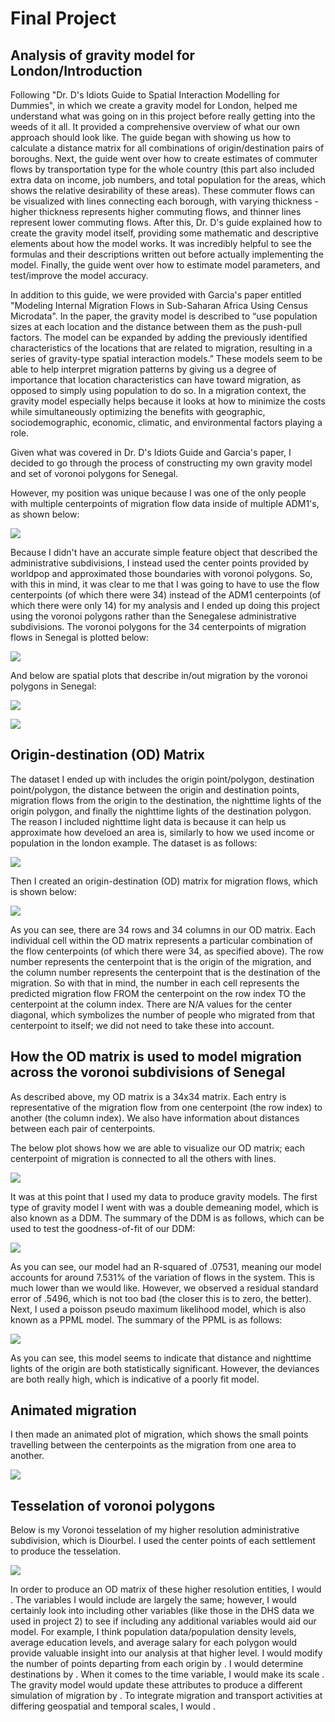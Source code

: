 # Final Project

## Analysis of gravity model for London/Introduction

Following "Dr. D's Idiots Guide to Spatial Interaction Modelling for Dummies", in which we create a gravity model for London, helped me understand what was going on in this project before really getting into the weeds of it all. It provided a comprehensive overview of what our own approach should look like. The guide began with showing us how to calculate a distance matrix for all combinations of origin/destination pairs of boroughs. Next, the guide went over how to create estimates of commuter flows by transportation type for the whole country (this part also included extra data on income, job numbers, and total population for the areas, which shows the relative desirability of these areas). These commuter flows can be visualized with lines connecting each borough, with varying thickness - higher thickness represents higher commuting flows, and thinner lines represent lower commuting flows. After this, Dr. D's guide explained how to create the gravity model itself, providing some mathematic and descriptive elements about how the model works. It was incredibly helpful to see the formulas and their descriptions written out before actually implementing the model. Finally, the guide went over how to estimate model parameters, and test/improve the model accuracy.

In addition to this guide, we were provided with Garcia's paper entitled "Modeling Internal Migration Flows in Sub-Saharan Africa Using Census Microdata". In the paper, the gravity model is described to “use population sizes at each location and the distance between them as the push-pull factors. The model can be expanded by adding the previously identified characteristics of the locations that are related to migration, resulting in a series of gravity-type spatial interaction models.” These models seem to be able to help interpret migration patterns by giving us a degree of importance that location characteristics can have toward migration, as opposed to simply using population to do so. In a migration context, the gravity model especially helps because it looks at how to minimize the costs while simultaneously optimizing the benefits with geographic, sociodemographic, economic, climatic, and environmental factors playing a role. 

Given what was covered in Dr. D's Idiots Guide and Garcia's paper, I decided to go through the process of constructing my own gravity model and set of voronoi polygons for Senegal. 

However, my position was unique because I was one of the only people with multiple centerpoints of migration flow data inside of multiple ADM1's, as shown below:

![](sen_cpts_adm1.png)

Because I didn't have an accurate simple feature object that described the administrative subdivisions, I instead used the center points provided by worldpop and approximated those boundaries with voronoi polygons. So, with this in mind, it was clear to me that I was going to have to use the flow centerpoints (of which there were 34) instead of the ADM1 centerpoints (of which there were only 14) for my analysis and I ended up doing  this project using the voronoi polygons rather than the Senegalese administrative subdivisions. The voronoi polygons for the 34 centerpoints of migration flows in Senegal is plotted below:

![](sen_voronoi.png)

And below are spatial plots that describe in/out migration by the voronoi polygons in Senegal:

![](inmigration_sen.png)

![](outmigration_sen.png)

## Origin-destination (OD) Matrix

The dataset I ended up with includes the origin point/polygon, destination point/polygon, the distance between the origin and destination points, migration flows from the origin to the destination, the nighttime lights of the origin polygon, and finally the nighttime lights of the destination polygon. The reason I included nighttime light data is because it can help us approximate how develoed an area is, similarly to how we used income or population in the london example. The dataset is as follows:

![](od_ntl.png)

Then I created an origin-destination (OD) matrix for migration flows, which is shown below:

![](ODMatrix.png)

As you can see, there are 34 rows and 34 columns in our OD matrix. Each individual cell within the OD matrix represents a particular combination of the flow centerpoints (of which there were 34, as specified above). The row number represents the centerpoint that is the origin of the migration, and the column number represents the centerpoint that is the destination of the migration. So with that in mind, the number in each cell represents the predicted migration flow FROM the centerpoint on the row index TO the centerpoint at the column index. There are N/A values for the center diagonal, which symbolizes the number of people who migrated from that centerpoint to itself; we did not need to take these into account.

## How the OD matrix is used to model migration across the voronoi subdivisions of Senegal

As described above, my OD matrix is a 34x34 matrix. Each entry is representative of the migration flow from one centerpoint (the row index) to another (the column index). We also have information about distances between each pair of centerpoints.

The below plot shows how we are able to visualize our OD matrix; each centerpoint of migration is connected to all the others with lines.

![](lines_btwn_cpts.png)

It was at this point that I used my data to produce gravity models. The first type of gravity model I went with was a double demeaning model, which is also known as a DDM. The summary of the DDM is as follows, which can be used to test the goodness-of-fit of our DDM:

![](grav_ddm.png)

As you can see, our model had an R-squared of .07531, meaning our model accounts for around 7.531% of the variation of flows in the system. This is much lower than we would like. However, we observed a residual standard error of .5496, which is not too bad (the closer this is to zero, the better). Next, I used a poisson pseudo maximum likelihood model, which is also known as a PPML model. The summary of the PPML is as follows:

![](grav_ppml.png)

As you can see, this model seems to indicate that distance and nighttime lights of the origin are both statistically significant. However, the deviances are both really high, which is indicative of a poorly fit model.

## Animated migration

I then made an animated plot of migration, which shows the small points travelling between the centerpoints as the migration from one area to another.

![](output_mig.gif)

## Tesselation of voronoi polygons

Below is my Voronoi tesselation of my higher resolution administrative subdivision, which is Diourbel. I used the center points of each settlement to produce the tesselation.

![](diourbel_voronoi.png)

In order to produce an OD matrix of these higher resolution entities, I would . The variables I would include are largely the same; however, I would certainly look into including other variables (like those in the DHS data we used in project 2) to see if including any additional variables would aid our model. For example, I think population data/population density levels, average education levels, and average salary for each polygon would provide valuable insight into our analysis at that higher level. I would modify the number of points departing from each origin by . I would determine destinations by . When it comes to the time variable, I would make its scale . The gravity model would update these attributes to produce a different simulation of migration by . To integrate migration and transport activities at differing geospatial and temporal scales, I would .
